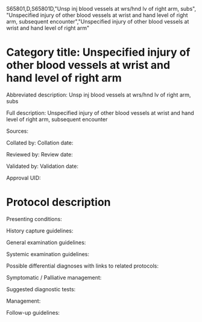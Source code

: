 S65801,D,S65801D,"Unsp inj blood vessels at wrs/hnd lv of right arm, subs", "Unspecified injury of other blood vessels at wrist and hand level of right arm, subsequent encounter","Unspecified injury of other blood vessels at wrist and hand level of right arm"
# Category title: Unspecified injury of other blood vessels at wrist and hand level of right arm

Abbreviated description: Unsp inj blood vessels at wrs/hnd lv of right arm, subs

Full description: Unspecified injury of other blood vessels at wrist and hand level of right arm, subsequent encounter

Sources:

Collated by:
Collation date:

Reviewed by:
Review date:

Validated by:
Validation date:

Approval UID:

# Protocol description

Presenting conditions:

History capture guidelines:

General examination guidelines:

Systemic examination guidelines:

Possible differential diagnoses with links to related protocols:

Symptomatic / Palliative management:

Suggested diagnostic tests:

Management:

Follow-up guidelines:
